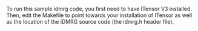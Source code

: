 To run this sample idmrg code, you first need to have ITensor V3
installed. Then, edit the Makefile to point towards your installation
of ITensor as well as the location of the iDMRG source code (the idmrg.h
header file).

